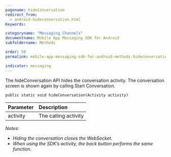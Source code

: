 ```yaml
---
pagename: hideConversation
redirect_from:
  - android-hideconversation.html
Keywords:

categoryname: "Messaging Channels"
documentname: Mobile App Messaging SDK for Android
subfoldername: Methods

order: 50
permalink: mobile-app-messaging-sdk-for-android-methods-hideconversation.html

indicator: messaging
---
```


The hideConversation API hides the conversation activity. The conversation screen is shown again by calling Start Conversation.

`public static void hideConversation(Activity activity)`

| Parameter | Description |
| :--- | :--- |
| activity | The calling activity |

*Notes*:

- *Hiding the conversation closes the WebSocket.*
- *When using the SDK’s activity, the back button performs the same function.*